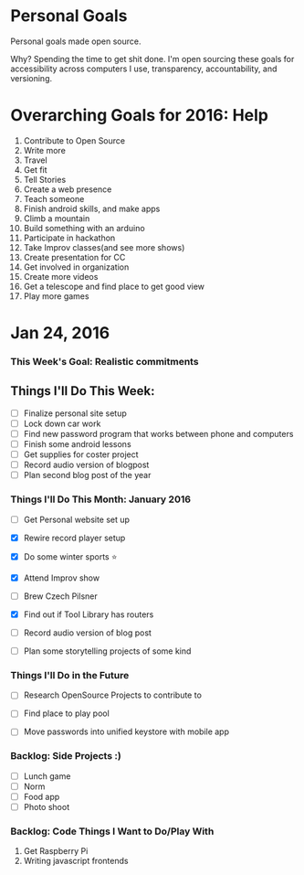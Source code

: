 Personal Goals
==============

Personal goals made open source.

Why? Spending the time to get shit done. I'm open sourcing these goals for accessibility across computers I use, transparency, accountability, and versioning.

# Overarching Goals for 2016: Help

1. Contribute to Open Source
2. Write more
3. Travel
4. Get fit
5. Tell Stories
6. Create a web presence
7. Teach someone
8. Finish android skills, and make apps
9. Climb a mountain
10. Build something with an arduino
11. Participate in hackathon
12. Take Improv classes(and see more shows)
13. Create presentation for CC
14. Get involved in organization
15. Create more videos
16. Get a telescope and find place to get good view
17. Play more games


# Jan 24, 2016

### This Week's Goal: Realistic commitments

## Things I'll Do This Week:
- [ ] Finalize personal site setup
- [ ] Lock down car work
- [ ] Find new password program that works between phone and computers
- [ ] Finish some android lessons
- [ ] Get supplies for coster project
- [ ] Record audio version of blogpost
- [ ] Plan second blog post of the year

### Things I'll Do This Month: January 2016
- [ ] Get Personal website set up
- [X] Rewire record player setup
- [X] Do some winter sports :star:
- [X] Attend Improv show
- [ ] Brew Czech Pilsner
- [X] Find out if Tool Library has routers
- [ ] Record audio version of blog post
- [ ] Plan some storytelling projects of some kind


### Things I'll Do in the Future
- [ ] Research OpenSource Projects to contribute to
- [ ] Find place to play pool
- [ ] Move passwords into unified keystore with mobile app


### Backlog: Side Projects :)
- [ ] Lunch game
- [ ] Norm
- [ ] Food app
- [ ] Photo shoot

### Backlog: Code Things I Want to Do/Play With
1. Get Raspberry Pi
2. Writing javascript frontends
